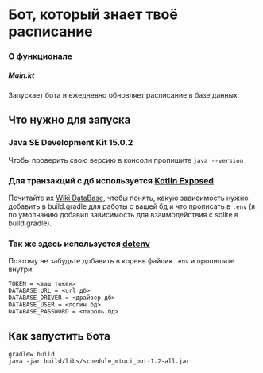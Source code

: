 # Бот, который знает твоё расписание

### О функционале

##### Main.kt

Запускает бота и ежедневно обновляет расписание в базе данных

## Что нужно для запуска

### Java SE Development Kit 15.0.2

Чтобы проверить свою версию в консоли пропишите `java --version`

### Для транзакций с дб используется [Kotlin Exposed](https://github.com/JetBrains/Exposed)

Почитайте их [Wiki DataBase](https://github.com/JetBrains/Exposed/wiki/DataBase-and-DataSource), чтобы понять, какую
зависимость нужно добавить в build.gradle для работы с вашей бд и что прописать в `.env` (я по умолчанию добавил
зависимость для взаимодействия с sqlite в build.gradle).

### Так же здесь используется [dotenv](https://github.com/cdimascio/dotenv-kotlin)

Поэтому не забудьте добавить в корень файлик `.env` и пропишите внутри:

```
TOKEN = <ваш токен>
DATABASE_URL = <url дб>
DATABASE_DRIVER = <драйвер дб>
DATABASE_USER = <логин бд>
DATABASE_PASSWORD = <пароль бд>
```

## Как запустить бота

```
gradlew build 
java -jar build/libs/schedule_mtuci_bot-1.2-all.jar
```
